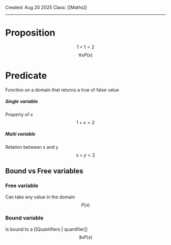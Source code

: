 Created: Aug 20 2025
Class: [[Maths]] 
- - -
# Proposition

$$
1+1=2
$$
$$
\forall xP(x)
$$
# Predicate
Function on a domain that returns a true of false value
##### Single variable
Property of x
$$
1+x=2
$$
##### Multi variable
Relation between x and y
$$
x+y=2
$$


## Bound vs Free variables
### Free variable
Can take any value in the domain
$$
P(x)
$$
### Bound variable
Is bound to a [[Quantifiers | quantifier]]
$$
\exists xP(x)
$$